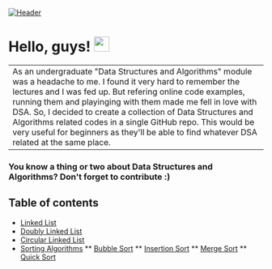 [![Header](https://ibb.co/d2wH8Jg "Header")](https://linkedin.com/in/rukshanjayasekara)

# Hello, guys! <img src="https://raw.githubusercontent.com/MartinHeinz/MartinHeinz/master/wave.gif" width="30px">

<table>
<tr>
<td>
As an undergraduate "Data Structures and Algorithms" module was a headache to me. I found it very hard to remember the lectures and I was fed up. But refering online code examples, running them and playinging with them made me fell in love with DSA. So, I decided to create a collection of Data Structures and Algorithms related codes in a single GitHub repo. This would be very useful for beginners as they'll be able to find whatever DSA related at the same place.
</td>
</tr>
</table>

### You know a thing or two about Data Structures and Algorithms? Don't forget to contribute :)

## Table of contents
* [Linked List](https://github.com/rukshan99/DataStructures-Algorithms/tree/main/src/linked_list)
* [Doubly Linked List](https://github.com/rukshan99/DataStructures-Algorithms)
* [Circular Linked List](https://github.com/rukshan99/DataStructures-Algorithms)
* [Sorting Algorithms]()
** [Bubble Sort]()
** [Insertion Sort]()
** [Merge Sort]()
** [Quick Sort]()

